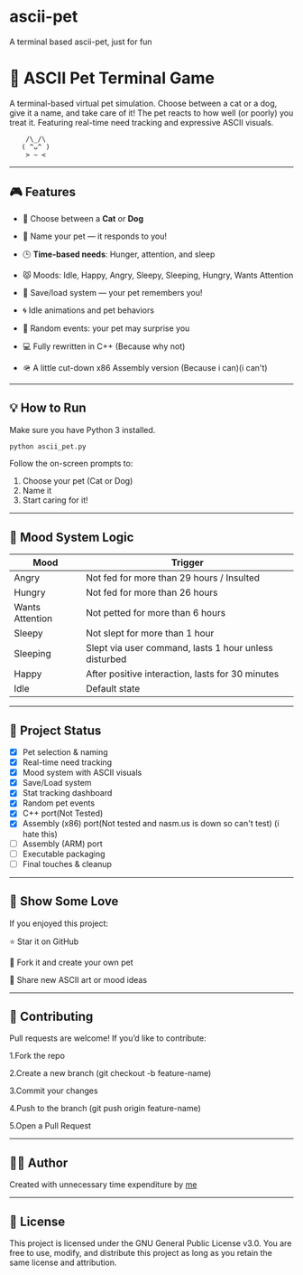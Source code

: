 # ascii-pet
A terminal based ascii-pet, just for fun
# 🐾 ASCII Pet Terminal Game

A terminal-based virtual pet simulation. 
Choose between a cat or a dog, give it a name, and take care of it! 
The pet reacts to how well (or poorly) you treat it. 
Featuring real-time need tracking and expressive ASCII visuals.

```
    /\_/\  
   ( ^ᴗ^ ) 
    > ~ <  
```

---

## 🎮 Features

- 🐶 Choose between a **Cat** or **Dog**
- 📝 Name your pet — it responds to you!
- 🕒 **Time-based needs**: Hunger, attention, and sleep
- 😾 Moods: Idle, Happy, Angry, Sleepy, Sleeping, Hungry, Wants Attention
- 💾 Save/load system — your pet remembers you!
- 🌀 Idle animations and pet behaviors
- 🎲 Random events: your pet may surprise you

- 💻 Fully rewritten in C++ (Because why not)
- 🪖 A little cut-down x86 Assembly version (Because i can)(i can't)

---

## 💡 How to Run

Make sure you have Python 3 installed.

```bash
python ascii_pet.py
```

Follow the on-screen prompts to:
1. Choose your pet (Cat or Dog)
2. Name it
3. Start caring for it!

---

## 🧠 Mood System Logic

| Mood             | Trigger                                                  |
|------------------|-----------------------------------------------------------|
| Angry            | Not fed for more than 29 hours / Insulted                |
| Hungry           | Not fed for more than 26 hours                           |
| Wants Attention  | Not petted for more than 6 hours                         |
| Sleepy           | Not slept for more than 1 hour                           |
| Sleeping         | Slept via user command, lasts 1 hour unless disturbed    |
| Happy            | After positive interaction, lasts for 30 minutes         |
| Idle             | Default state                                            |

---

## 📅 Project Status

- [x] Pet selection & naming
- [x] Real-time need tracking
- [x] Mood system with ASCII visuals
- [x] Save/Load system
- [x] Stat tracking dashboard
- [x] Random pet events
- [x] C++ port(Not Tested)
- [x] Assembly (x86) port(Not tested and nasm.us is down so can't test) (i hate this)
- [ ] Assembly (ARM) port
- [ ] Executable packaging
- [ ] Final touches & cleanup

---

## 🌟 Show Some Love
If you enjoyed this project:

⭐ Star it on GitHub

🐾 Fork it and create your own pet

🎨 Share new ASCII art or mood ideas

---

## 🤝 Contributing

Pull requests are welcome! If you’d like to contribute:

1.Fork the repo

2.Create a new branch (git checkout -b feature-name)

3.Commit your changes

4.Push to the branch (git push origin feature-name)

5.Open a Pull Request

---

## 👨‍💻 Author

Created with unnecessary time expenditure by [me](https://github.com/YKesX)

---

## 📝 License
This project is licensed under the GNU General Public License v3.0. You are free to use, modify, and distribute this project as long as you retain the same license and attribution.
